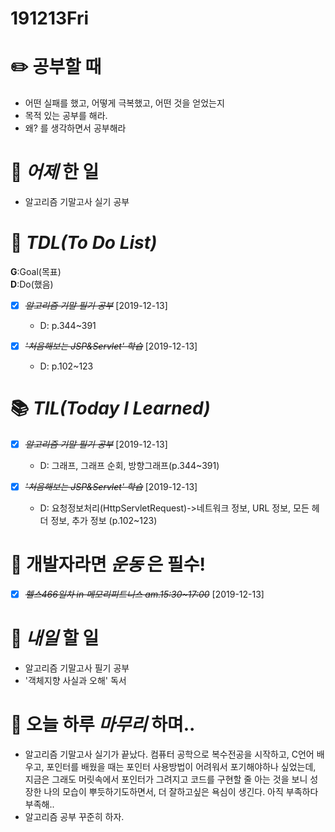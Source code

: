 # 191213Fri

# :pencil2: 공부할 때

- 어떤 실패를 했고, 어떻게 극복했고, 어떤 것을 얻었는지
- 목적 있는 공부를 해라.
- 왜? 를 생각하면서 공부해라

<!-- # 🌞 오늘의 _명언_ -->

# 📅 _어제_ 한 일

- 알고리즘 기말고사 실기 공부

# :memo: _TDL(To Do List)_

<!-- ❌🔺❎🔼 -->

**G**:Goal(목표)<br>
**D**:Do(했음)

- [x] ~~_알고리즘 기말 필기 공부_~~ [2019-12-13]

  - D: p.344~391

- [x] ~~_'처음해보는 JSP&Servlet' 학습_~~ [2019-12-13]
  - D: p.102~123

# 📚 _TIL(Today I Learned)_

- [x] ~~_알고리즘 기말 필기 공부_~~ [2019-12-13]

  - D: 그래프, 그래프 순회, 방향그래프(p.344~391)

- [x] ~~_'처음해보는 JSP&Servlet' 학습_~~ [2019-12-13]
  - D: 요청정보처리(HttpServletRequest)->네트워크 정보, URL 정보, 모든 헤더 정보, 추가 정보 (p.102~123)
    <!-- # 📖 _독서_ 마라톤 -->

# 💪 개발자라면 _운동_ 은 필수!

- [x] ~~_헬스466일차 in 메모리피트니스 am.15:30~17:00_~~ [2019-12-13]
  <!-- # :newspaper: 오늘 읽은 _it 개발, 기술 관련 기사, 블로그_ -->

<!-- # :disappointed: 오늘 _아쉬웠던 점_.. -->

# 📅 _내일_ 할 일

- 알고리즘 기말고사 필기 공부
- '객체지향 사실과 오해' 독서

# 🛌 오늘 하루 _마무리_ 하며..

- 알고리즘 기말고사 실기가 끝났다. 컴퓨터 공학으로 복수전공을 시작하고, C언어 배우고, 포인터를 배웠을 때는 포인터 사용방법이 어려워서 포기해야하나 싶었는데, 지금은 그래도 머릿속에서 포인터가 그려지고 코드를 구현할 줄 아는 것을 보니 성장한 나의 모습이 뿌듯하기도하면서, 더 잘하고싶은 욕심이 생긴다. 아직 부족하다 부족해..
- 알고리즘 공부 꾸준히 하자.
